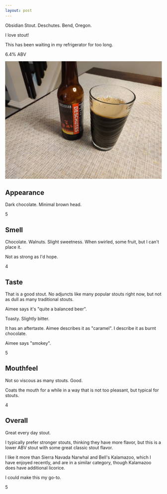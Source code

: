 ```yaml
---
layout: post
---
```


Obsidian Stout.
Deschutes.
Bend, Oregon.

I love stout!

This has been waiting in my refrigerator for too long.

6.4% ABV

<img class="beer-photo" src="/beer/images/2020-11-01-deschutes-obsidian-stout.jpg"/>


## Appearance

Dark chocolate.
Minimal brown head.

5


## Smell

Chocolate. Walnuts.
Slight sweetness.
When swirled, some fruit, but I can't place it.

Not as strong as I'd hope.

4


## Taste

That is a good stout.
No adjuncts like many popular stouts right now,
but not as dull as many traditional stouts.

Aimee says it's "quite a balanced beer".

Toasty.
Slightly bitter.

It has an aftertaste.
Aimee describes it as "caramel".
I describe it as burnt chocolate.

Aimee says "smokey".

5


## Mouthfeel

Not so viscous as many stouts. Good.

Coats the mouth for a while in a way that is not too pleasant,
but typical for stouts.

4


## Overall

Great every day stout.

I typically prefer stronger stouts,
thinking they have more flavor,
but this is a lower ABV stout with some great classic stout flavor.

I like it more than Sierra Navada Narwhal and Bell's Kalamazoo,
which I have enjoyed recently,
and are in a similar category,
though Kalamazoo does have additional licorice.

I could make this my go-to.

5
